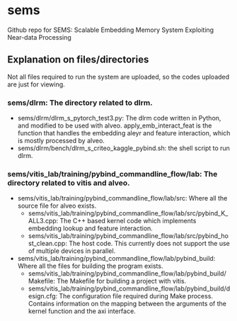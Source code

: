 # sems
Github repo for SEMS: Scalable Embedding Memory System Exploiting Near-data Processing



Explanation on files/directories
--------------------------------
Not all files required to run the system are uploaded, so the codes uploaded are just for viewing.

### sems/dlrm: The directory related to dlrm.
* sems/dlrm/dlrm_s_pytorch_test3.py: The dlrm code written in Python, and modified to be used with alveo. apply_emb_interact_feat is the function that handles the embedding aleyr and feature interaction, which is mostly processed by alveo.
* sems/dlrm/bench/dlrm_s_criteo_kaggle_pybind.sh: the shell script to run dlrm.

### sems/vitis_lab/training/pybind_commandline_flow/lab: The directory related to vitis and alveo.
* sems/vitis_lab/training/pybind_commandline_flow/lab/src: Where all the source file for alveo exists.
  * sems/vitis_lab/training/pybind_commandline_flow/lab/src/pybind_K_ALL3.cpp: The C++ based kernel code which implements embedding lookup and feature interaction.
  * sems/vitis_lab/training/pybind_commandline_flow/lab/src/pybind_host_clean.cpp: The host code. This currently does not support the use of multiple devices in parallel.
* sems/vitis_lab/training/pybind_commandline_flow/lab/pybind_build: Where all the files for building the program exists.
  * sems/vitis_lab/training/pybind_commandline_flow/lab/pybind_build/Makefile: The Makefile for building a project with vitis.
  * sems/vitis_lab/training/pybind_commandline_flow/lab/pybind_build/design.cfg: The configuration file required during Make process. Contains information on the mapping between the arguments of the kernel function and the axi interface. 
